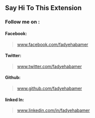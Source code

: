 ## Say Hi To This Extension

### Follow me on : 
#### Facebook:
> www.facebook.com/fadyehabamer

#### Twitter:
> www.twitter.com/fadyehabamer


#### Github:
> www.github.com/fadyehabamer

#### linked In:
> www.linkedin.com/in/fadyehabamer